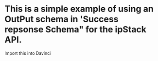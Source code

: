 # This is a simple example of using an OutPut schema in 'Success repsonse Schema" for the ipStack API.

Import this into Davinci
